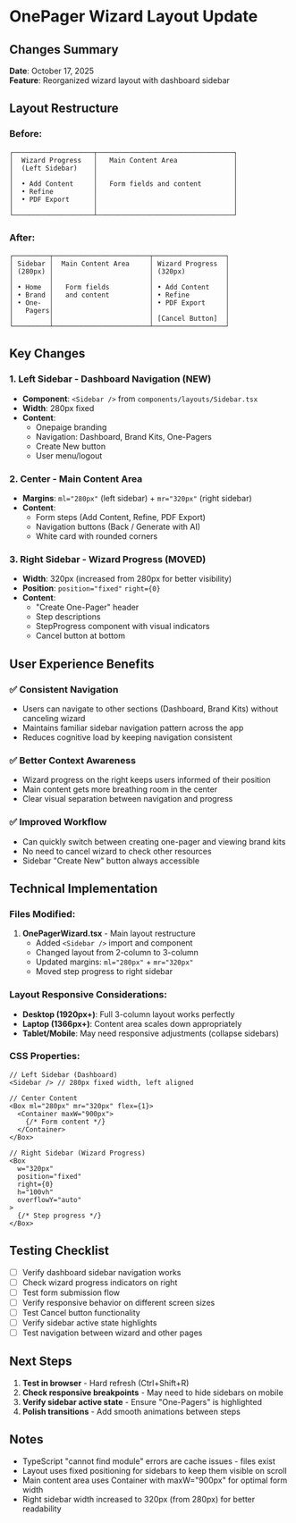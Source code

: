 # OnePager Wizard Layout Update

## Changes Summary
**Date**: October 17, 2025  
**Feature**: Reorganized wizard layout with dashboard sidebar

## Layout Restructure

### Before:
```
┌────────────────────┬──────────────────────────────────┐
│  Wizard Progress   │   Main Content Area              │
│  (Left Sidebar)    │                                  │
│                    │                                  │
│  • Add Content     │   Form fields and content        │
│  • Refine          │                                  │
│  • PDF Export      │                                  │
│                    │                                  │
└────────────────────┴──────────────────────────────────┘
```

### After:
```
┌─────────┬────────────────────────┬──────────────────┐
│ Sidebar │  Main Content Area     │ Wizard Progress  │
│ (280px) │                        │ (320px)          │
│         │                        │                  │
│ • Home  │   Form fields          │ • Add Content    │
│ • Brand │   and content          │ • Refine         │
│ • One-  │                        │ • PDF Export     │
│   Pagers│                        │                  │
│         │                        │ [Cancel Button]  │
└─────────┴────────────────────────┴──────────────────┘
```

## Key Changes

### 1. **Left Sidebar - Dashboard Navigation (NEW)**
- **Component**: `<Sidebar />` from `components/layouts/Sidebar.tsx`
- **Width**: 280px fixed
- **Content**: 
  - Onepaige branding
  - Navigation: Dashboard, Brand Kits, One-Pagers
  - Create New button
  - User menu/logout

### 2. **Center - Main Content Area**
- **Margins**: `ml="280px"` (left sidebar) + `mr="320px"` (right sidebar)
- **Content**: 
  - Form steps (Add Content, Refine, PDF Export)
  - Navigation buttons (Back / Generate with AI)
  - White card with rounded corners

### 3. **Right Sidebar - Wizard Progress (MOVED)**
- **Width**: 320px (increased from 280px for better visibility)
- **Position**: `position="fixed"` `right={0}`
- **Content**:
  - "Create One-Pager" header
  - Step descriptions
  - StepProgress component with visual indicators
  - Cancel button at bottom

## User Experience Benefits

### ✅ **Consistent Navigation**
- Users can navigate to other sections (Dashboard, Brand Kits) without canceling wizard
- Maintains familiar sidebar navigation pattern across the app
- Reduces cognitive load by keeping navigation consistent

### ✅ **Better Context Awareness**
- Wizard progress on the right keeps users informed of their position
- Main content gets more breathing room in the center
- Clear visual separation between navigation and progress

### ✅ **Improved Workflow**
- Can quickly switch between creating one-pager and viewing brand kits
- No need to cancel wizard to check other resources
- Sidebar "Create New" button always accessible

## Technical Implementation

### Files Modified:
1. **OnePagerWizard.tsx** - Main layout restructure
   - Added `<Sidebar />` import and component
   - Changed layout from 2-column to 3-column
   - Updated margins: `ml="280px"` + `mr="320px"`
   - Moved step progress to right sidebar

### Layout Responsive Considerations:
- **Desktop (1920px+)**: Full 3-column layout works perfectly
- **Laptop (1366px+)**: Content area scales down appropriately
- **Tablet/Mobile**: May need responsive adjustments (collapse sidebars)

### CSS Properties:
```tsx
// Left Sidebar (Dashboard)
<Sidebar /> // 280px fixed width, left aligned

// Center Content
<Box ml="280px" mr="320px" flex={1}>
  <Container maxW="900px">
    {/* Form content */}
  </Container>
</Box>

// Right Sidebar (Wizard Progress)
<Box 
  w="320px" 
  position="fixed" 
  right={0} 
  h="100vh"
  overflowY="auto"
>
  {/* Step progress */}
</Box>
```

## Testing Checklist

- [ ] Verify dashboard sidebar navigation works
- [ ] Check wizard progress indicators on right
- [ ] Test form submission flow
- [ ] Verify responsive behavior on different screen sizes
- [ ] Test Cancel button functionality
- [ ] Verify sidebar active state highlights
- [ ] Test navigation between wizard and other pages

## Next Steps

1. **Test in browser** - Hard refresh (Ctrl+Shift+R)
2. **Check responsive breakpoints** - May need to hide sidebars on mobile
3. **Verify sidebar active state** - Ensure "One-Pagers" is highlighted
4. **Polish transitions** - Add smooth animations between steps

## Notes

- TypeScript "cannot find module" errors are cache issues - files exist
- Layout uses fixed positioning for sidebars to keep them visible on scroll
- Main content area uses Container with maxW="900px" for optimal form width
- Right sidebar width increased to 320px (from 280px) for better readability
